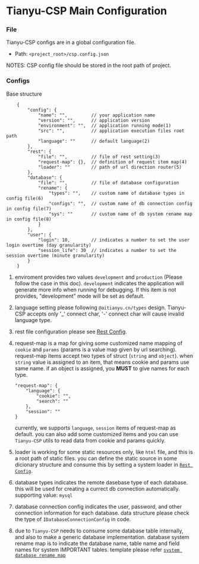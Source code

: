# Tianyu-CSP Main Configuration

### File

Tianyu-CSP configs are in a global configuration file.

- Path: `<project_root>/csp.config.json`

NOTES: CSP config file should be stored in the root path of project.

### Configs

Base structure

```
    {
        "config": {
            "name": "",         // your application name
            "version": "",      // application version
            "environment": "",  // application running mode(1)
            "src": "",          // application execution files root path
            "language": ""      // default language(2)
        },
        "rest": {
            "file": "",         // file of rest setting(3)
            "request-map": {},  // definition of request item map(4)
            "loader": ""        // path of url direction router(5)
        },
        "database": {
            "file": "",         // file of database configuration
            "rename": {
                "types": "",    // custom name of database types in config file(6)
                "configs": "",  // custom name of db connection config in config file(7)
                "sys": ""       // custom name of db system rename map in config file(8)
            }
        },
        "user": {
            "login": 10,        // indicates a number to set the user login overtime (day granularity)
            "session_life": 30  // indicates a number to set the session overtime (minute granularity)
        }
    }
```

1. enviroment provides two values `development` and `production` (Please follow the case in this doc). `development` indicates the application will generate more info when running for debugging. If this item is not provides, "development" mode will be set as default.

2. language setting please following `@aitianyu.cn/types` design. Tianyu-CSP accepts only '\_' connect char, '-' connect char will cause invalid language type.

3. rest file configuration please see <span id="1"> [Rest Config](./rest-config.md).

4. request-map is a map for giving some customized name mapping of `cookie` and `params` (params is a value map given by url searching). request-map items accept two types of struct (`string` and `object`). when `string` value is assigned to an item, that means cookie and params use same name. if an object is assigned, you **MUST** to give names for each type.

   ```
   "request-map": {
       "language": {
           "cookie": "",
           "search": ""
       },
       "session": ""
   }
   ```

   currently, we supports `language`, `session` items of request-map as default. you can also add some customized items and you can use `Tianyu-CSP` utils to read data from cookie and params quickly.

5. loader is working for some static resources only, like `html` file, and this is a root path of static files. you can define the static source in some dicionary structure and consume this by setting a system loader in [`Rest Config`](#1).

6. database types indicates the remote dasebase type of each database. this will be used for creating a currect db connection automatically. supporting value: `mysql`

7. database connection config indicates the user, password, and other connection information for each database. data structure please check the type of `IDatabaseConnectionConfig` in code.

8. due to `Tianyu-CSP` needs to consume some database table internally, and also to make a generic database implementation. database system rename map is to indicate the database name, table name and field names for system IMPORTANT tables. template please refer [`system database rename map`](./sys-db-rename-map.js)
